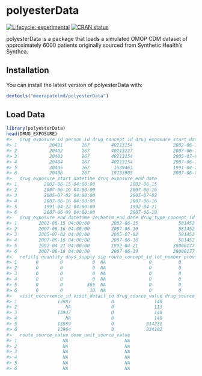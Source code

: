 
<!-- README.md is generated from README.Rmd. Please edit that file -->

# polyesterData

<!-- badges: start -->

[![Lifecycle:
experimental](https://img.shields.io/badge/lifecycle-experimental-orange.svg)](https://www.tidyverse.org/lifecycle/#experimental)
[![CRAN
status](https://www.r-pkg.org/badges/version/polyesterData)](https://CRAN.R-project.org/package=polyesterData)
<!-- badges: end -->

polyesterData is a package that loads a simulated OMOP CDM dataset of
approximately 6000 patients originally sourced from Synthetic Health’s
Synthea.

## Installation

You can install the latest version of polyesterData with:

``` r
devtools("meerapatelmd/polyesterData")
```

## Load Data

``` r
library(polyesterData)  
head(DRUG_EXPOSURE)
#>   drug_exposure_id person_id drug_concept_id drug_exposure_start_date
#> 1            20401       267        40213154               2002-06-15
#> 2            20402       267        40213227               2007-06-16
#> 3            20403       267        40213154               2005-07-02
#> 4            20404       267        40213154               2007-06-16
#> 5            20405       267         1539463               1991-04-22
#> 6            20406       267        19133905               2007-06-09
#>   drug_exposure_start_datetime drug_exposure_end_date
#> 1          2002-06-15 04:00:00             2002-06-15
#> 2          2007-06-16 04:00:00             2007-06-16
#> 3          2005-07-02 04:00:00             2005-07-02
#> 4          2007-06-16 04:00:00             2007-06-16
#> 5          1991-04-22 04:00:00             1992-04-21
#> 6          2007-06-09 04:00:00             2007-06-19
#>   drug_exposure_end_datetime verbatim_end_date drug_type_concept_id stop_reason
#> 1        2002-06-15 04:00:00        2002-06-15               581452          NA
#> 2        2007-06-16 04:00:00        2007-06-16               581452          NA
#> 3        2005-07-02 04:00:00        2005-07-02               581452          NA
#> 4        2007-06-16 04:00:00        2007-06-16               581452          NA
#> 5        1992-04-21 04:00:00        1992-04-21             38000177          NA
#> 6        2007-06-19 04:00:00        2007-06-19             38000177          NA
#>   refills quantity days_supply sig route_concept_id lot_number provider_id
#> 1       0        0           0  NA                0          0          NA
#> 2       0        0           0  NA                0          0          NA
#> 3       0        0           0  NA                0          0          NA
#> 4       0        0           0  NA                0          0          NA
#> 5       0        0         365  NA                0          0          NA
#> 6       0        0          10  NA                0          0          NA
#>   visit_occurrence_id visit_detail_id drug_source_value drug_source_concept_id
#> 1               13987               0               140               40213154
#> 2                  NA               0               113               40213227
#> 3               13947               0               140               40213154
#> 4                  NA               0               140               40213154
#> 5               13959               0            314231                1539463
#> 6               13964               0            834102               19133905
#>   route_source_value dose_unit_source_value
#> 1                 NA                     NA
#> 2                 NA                     NA
#> 3                 NA                     NA
#> 4                 NA                     NA
#> 5                 NA                     NA
#> 6                 NA                     NA
```
